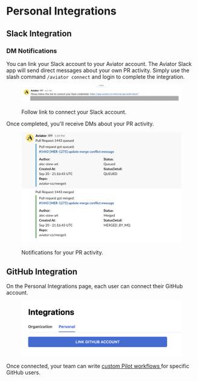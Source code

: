 # Personal Integrations

## Slack Integration

### DM Notifications

You can link your Slack account to your Aviator account. The Aviator Slack app will send direct messages about your own PR activity. Simply use the slash command `/aviator connect` and login to complete the integration.

<figure><img src="../.gitbook/assets/image (4).png" alt=""><figcaption><p>Follow link to connect your Slack account.</p></figcaption></figure>

Once completed, you'll receive DMs about your PR activity.

<figure><img src="../.gitbook/assets/image (5).png" alt=""><figcaption><p>Notifications for your PR activity.</p></figcaption></figure>

## GitHub Integration

On the Personal Integrations page, each user can connect their GitHub account.

<div data-full-width="false">

<figure><img src="../.gitbook/assets/Screen Shot 2023-08-20 at 6.13.08 PM.png" alt=""><figcaption></figcaption></figure>

</div>

Once connected, your team can write [custom Pilot workflows ](../pilot-automated-actions.md#slack)for specific GitHub users.
